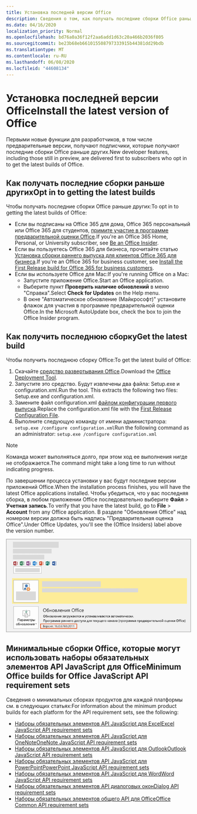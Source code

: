 ```yaml
---
title: Установка последней версии Office
description: Сведения о том, как получать последние сборки Office раньше других.
ms.date: 04/16/2020
localization_priority: Normal
ms.openlocfilehash: bd76a0a36f12f2aa6add1d63c20a466b2036f805
ms.sourcegitcommit: be23b68eb661015508797333915b44381dd29bdb
ms.translationtype: MT
ms.contentlocale: ru-RU
ms.lasthandoff: 06/08/2020
ms.locfileid: "44608134"
---
```

# <a name="install-the-latest-version-of-office"></a><span data-ttu-id="133a5-103">Установка последней версии Office</span><span class="sxs-lookup"><span data-stu-id="133a5-103">Install the latest version of Office</span></span>

<span data-ttu-id="133a5-104">Первыми новые функции для разработчиков, в том числе предварительные версии, получают подписчики, которые получают последние сборки Office раньше других.</span><span class="sxs-lookup"><span data-stu-id="133a5-104">New developer features, including those still in preview, are delivered first to subscribers who opt in to get the latest builds of Office.</span></span>

## <a name="opt-in-to-getting-the-latest-builds"></a><span data-ttu-id="133a5-105">Как получать последние сборки раньше других</span><span class="sxs-lookup"><span data-stu-id="133a5-105">Opt in to getting the latest builds</span></span>

<span data-ttu-id="133a5-106">Чтобы получать последние сборки Office раньше других:</span><span class="sxs-lookup"><span data-stu-id="133a5-106">To opt in to getting the latest builds of Office:</span></span>

- <span data-ttu-id="133a5-107">Если вы подписаны на Office 365 для дома, Office 365 персональный или Office 365 для студентов, [примите участие в программе предварительной оценки Office](https://insider.office.com).</span><span class="sxs-lookup"><span data-stu-id="133a5-107">If you're an Office 365 Home, Personal, or University subscriber, see [Be an Office Insider](https://insider.office.com).</span></span>
- <span data-ttu-id="133a5-108">Если вы пользуетесь Office 365 для бизнеса, прочитайте статью [Установка сборки раннего выпуска для клиентов Office 365 для бизнеса](https://support.office.com/article/Install-the-First-Release-build-for-Office-365-for-business-customers-4dd8ba40-73c0-4468-b778-c7b744d03ead).</span><span class="sxs-lookup"><span data-stu-id="133a5-108">If you're an Office 365 for business customer, see [Install the First Release build for Office 365 for business customers](https://support.office.com/article/Install-the-First-Release-build-for-Office-365-for-business-customers-4dd8ba40-73c0-4468-b778-c7b744d03ead).</span></span>
- <span data-ttu-id="133a5-109">Если вы используете Office для Mac:</span><span class="sxs-lookup"><span data-stu-id="133a5-109">If you're running Office on a Mac:</span></span>
  - <span data-ttu-id="133a5-110">Запустите приложение Office.</span><span class="sxs-lookup"><span data-stu-id="133a5-110">Start an Office application.</span></span>
  - <span data-ttu-id="133a5-111">Выберите пункт **Проверить наличие обновлений** в меню "Справка".</span><span class="sxs-lookup"><span data-stu-id="133a5-111">Select **Check for Updates** on the Help menu.</span></span>
  - <span data-ttu-id="133a5-112">В окне "Автоматическое обновление (Майкрософт)" установите флажок для участия в программе предварительной оценки Office.</span><span class="sxs-lookup"><span data-stu-id="133a5-112">In the Microsoft AutoUpdate box, check the box to join the Office Insider program.</span></span>

## <a name="get-the-latest-build"></a><span data-ttu-id="133a5-113">Как получить последнюю сборку</span><span class="sxs-lookup"><span data-stu-id="133a5-113">Get the latest build</span></span>

<span data-ttu-id="133a5-114">Чтобы получить последнюю сборку Office:</span><span class="sxs-lookup"><span data-stu-id="133a5-114">To get the latest build of Office:</span></span>

1. <span data-ttu-id="133a5-115">Скачайте [средство развертывания Office](https://www.microsoft.com/download/details.aspx?id=49117).</span><span class="sxs-lookup"><span data-stu-id="133a5-115">Download the [Office Deployment Tool](https://www.microsoft.com/download/details.aspx?id=49117).</span></span>
2. <span data-ttu-id="133a5-p101">Запустите это средство. Будут извлечены два файла: Setup.exe и configuration.xml.</span><span class="sxs-lookup"><span data-stu-id="133a5-p101">Run the tool. This extracts the following two files: Setup.exe and configuration.xml.</span></span>
3. <span data-ttu-id="133a5-118">Замените файл configuration.xml [файлом конфигурации первого выпуска](https://raw.githubusercontent.com/OfficeDev/Office-Add-in-Commands-Samples/master/Tools/FirstReleaseConfig/configuration.xml).</span><span class="sxs-lookup"><span data-stu-id="133a5-118">Replace the configuration.xml file with the [First Release Configuration File](https://raw.githubusercontent.com/OfficeDev/Office-Add-in-Commands-Samples/master/Tools/FirstReleaseConfig/configuration.xml).</span></span>
4. <span data-ttu-id="133a5-119">Выполните следующую команду от имени администратора: `setup.exe /configure configuration.xml`</span><span class="sxs-lookup"><span data-stu-id="133a5-119">Run the following command as an administrator:  `setup.exe /configure configuration.xml`</span></span>

> [!NOTE]
> <span data-ttu-id="133a5-120">Команда может выполняться долго, при этом ход ее выполнения нигде не отображается.</span><span class="sxs-lookup"><span data-stu-id="133a5-120">The command might take a long time to run without indicating progress.</span></span>

<span data-ttu-id="133a5-121">По завершении процесса установки у вас будут последние версии приложений Office.</span><span class="sxs-lookup"><span data-stu-id="133a5-121">When the installation process finishes, you will have the latest Office applications installed.</span></span> <span data-ttu-id="133a5-122">Чтобы убедиться, что у вас последняя сборка, в любом приложении Office последовательно выберите **Файл** > **Учетная запись**.</span><span class="sxs-lookup"><span data-stu-id="133a5-122">To verify that you have the latest build, go to **File** > **Account** from any Office application.</span></span> <span data-ttu-id="133a5-123">В разделе "Обновления Office" над номером версии должна быть надпись "Предварительная оценка Office".</span><span class="sxs-lookup"><span data-stu-id="133a5-123">Under Office Updates, you'll see the (Office Insiders) label above the version number.</span></span>

![Снимок экрана, на котором показаны сведения о продукте с надписью "Предварительная оценка Office"](../images/office-insiders-label.png)

## <a name="minimum-office-builds-for-office-javascript-api-requirement-sets"></a><span data-ttu-id="133a5-125">Минимальные сборки Office, которые могут использовать наборы обязательных элементов API JavaScript для Office</span><span class="sxs-lookup"><span data-stu-id="133a5-125">Minimum Office builds for Office JavaScript API requirement sets</span></span>

<span data-ttu-id="133a5-126">Сведения о минимальных сборках продуктов для каждой платформы см. в следующих статьях:</span><span class="sxs-lookup"><span data-stu-id="133a5-126">For information about the minimum product builds for each platform for the API requirement sets, see the following:</span></span>

- [<span data-ttu-id="133a5-127">Наборы обязательных элементов API JavaScript для Excel</span><span class="sxs-lookup"><span data-stu-id="133a5-127">Excel JavaScript API requirement sets</span></span>](../reference/requirement-sets/excel-api-requirement-sets.md)
- [<span data-ttu-id="133a5-128">Наборы обязательных элементов API JavaScript для OneNote</span><span class="sxs-lookup"><span data-stu-id="133a5-128">OneNote JavaScript API requirement sets</span></span>](../reference/requirement-sets/onenote-api-requirement-sets.md)
- [<span data-ttu-id="133a5-129">Наборы обязательных элементов API JavaScript для Outlook</span><span class="sxs-lookup"><span data-stu-id="133a5-129">Outlook JavaScript API requirement sets</span></span>](../reference/requirement-sets/outlook-api-requirement-sets.md)
- [<span data-ttu-id="133a5-130">Наборы обязательных элементов API JavaScript для PowerPoint</span><span class="sxs-lookup"><span data-stu-id="133a5-130">PowerPoint JavaScript API requirement sets</span></span>](../reference/requirement-sets/powerpoint-api-requirement-sets.md)
- [<span data-ttu-id="133a5-131">Наборы обязательных элементов API JavaScript для Word</span><span class="sxs-lookup"><span data-stu-id="133a5-131">Word JavaScript API requirement sets</span></span>](../reference/requirement-sets/word-api-requirement-sets.md)
- [<span data-ttu-id="133a5-132">Наборы обязательных элементов API диалоговых окон</span><span class="sxs-lookup"><span data-stu-id="133a5-132">Dialog API requirement sets</span></span>](../reference/requirement-sets/dialog-api-requirement-sets.md)
- [<span data-ttu-id="133a5-133">Наборы обязательных элементов общего API для Office</span><span class="sxs-lookup"><span data-stu-id="133a5-133">Office Common API requirement sets</span></span>](../reference/requirement-sets/office-add-in-requirement-sets.md)
